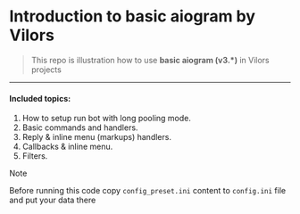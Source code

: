 # Introduction to basic aiogram by Vilors

> This repo is illustration how to use **basic aiogram (v3.*)** in Vilors projects

---

#### Included topics:

1. How to setup run bot with long pooling mode.
2. Basic commands and handlers.
3. Reply & inline menu (markups) handlers.
4. Callbacks & inline menu.
5. Filters.

> [!NOTE]
> Before running this code copy ```config_preset.ini``` content to ```config.ini``` file and put your data there
